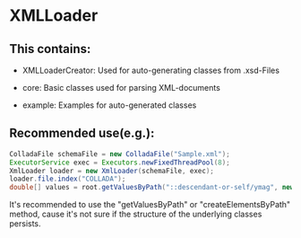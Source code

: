 # XMLLoader

## This contains:

  * XMLLoaderCreator: Used for auto-generating classes from .xsd-Files

  * core: Basic classes used for parsing XML-documents

  * example: Examples for auto-generated classes

## Recommended use(e.g.):

```java
ColladaFile schemaFile = new ColladaFile("Sample.xml");
ExecutorService exec = Executors.newFixedThreadPool(8);
XmlLoader loader = new XmlLoader(schemaFile, exec);
loader.file.index("COLLADA");
double[] values = root.getValuesByPath("::descendant-or-self/ymag", new double[0]);
```

It's recommended to use the "getValuesByPath" or "createElementsByPath" method, cause it's not sure if the structure of the underlying classes persists.
